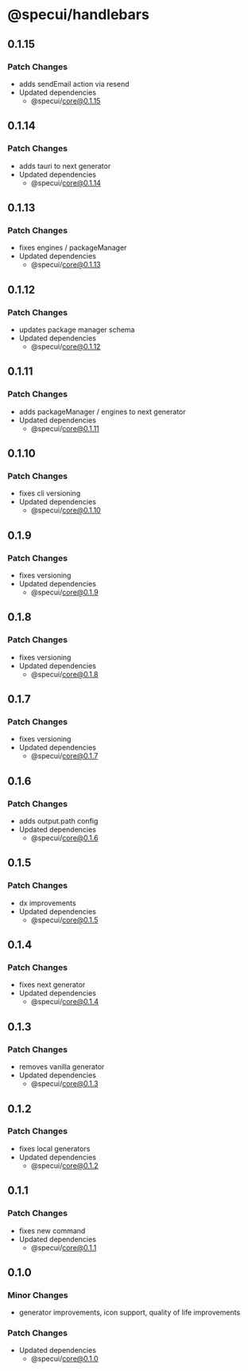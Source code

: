 # @specui/handlebars

## 0.1.15

### Patch Changes

- adds sendEmail action via resend
- Updated dependencies
  - @specui/core@0.1.15

## 0.1.14

### Patch Changes

- adds tauri to next generator
- Updated dependencies
  - @specui/core@0.1.14

## 0.1.13

### Patch Changes

- fixes engines / packageManager
- Updated dependencies
  - @specui/core@0.1.13

## 0.1.12

### Patch Changes

- updates package manager schema
- Updated dependencies
  - @specui/core@0.1.12

## 0.1.11

### Patch Changes

- adds packageManager / engines to next generator
- Updated dependencies
  - @specui/core@0.1.11

## 0.1.10

### Patch Changes

- fixes cli versioning
- Updated dependencies
  - @specui/core@0.1.10

## 0.1.9

### Patch Changes

- fixes versioning
- Updated dependencies
  - @specui/core@0.1.9

## 0.1.8

### Patch Changes

- fixes versioning
- Updated dependencies
  - @specui/core@0.1.8

## 0.1.7

### Patch Changes

- fixes versioning
- Updated dependencies
  - @specui/core@0.1.7

## 0.1.6

### Patch Changes

- adds output.path config
- Updated dependencies
  - @specui/core@0.1.6

## 0.1.5

### Patch Changes

- dx improvements
- Updated dependencies
  - @specui/core@0.1.5

## 0.1.4

### Patch Changes

- fixes next generator
- Updated dependencies
  - @specui/core@0.1.4

## 0.1.3

### Patch Changes

- removes vanilla generator
- Updated dependencies
  - @specui/core@0.1.3

## 0.1.2

### Patch Changes

- fixes local generators
- Updated dependencies
  - @specui/core@0.1.2

## 0.1.1

### Patch Changes

- fixes new command
- Updated dependencies
  - @specui/core@0.1.1

## 0.1.0

### Minor Changes

- generator improvements, icon support, quality of life improvements

### Patch Changes

- Updated dependencies
  - @specui/core@0.1.0
